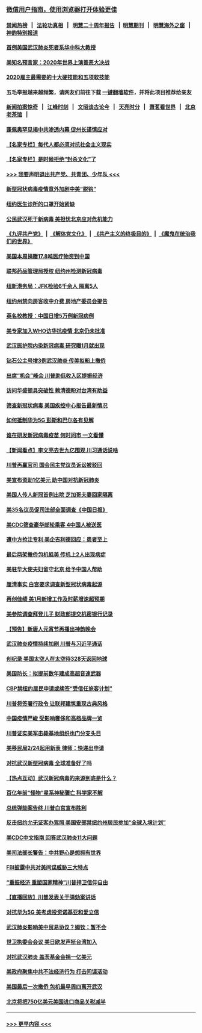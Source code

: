 ### [微信用户指南，使用浏览器打开体验更佳](https://github.com/gfw-breaker/banned-news1/blob/master/indexes/wechat-guide.md?t=0)
#### [禁闻热榜](热点新闻.md?t=0)  &nbsp;&nbsp;|&nbsp;&nbsp; [法轮功真相](https://github.com/gfw-breaker/truth/blob/master/README.md?t=0) &nbsp;&nbsp;|&nbsp;&nbsp; [明慧二十周年报告](https://github.com/gfw-breaker/mh-reports/blob/master/README.md?t=0) &nbsp;&nbsp;|&nbsp;&nbsp;[明慧期刊](https://github.com/gfw-breaker/mh-qikan) &nbsp;&nbsp;|&nbsp;&nbsp; [明慧海外之窗](https://github.com/gfw-breaker/mh-news/blob/master/README.md?t=0) &nbsp;&nbsp;|&nbsp;&nbsp; [神韵特别报道](https://github.com/gfw-breaker/mh-news/blob/master/shenyun.md?t=0)
#### [首例美国武汉肺炎死者系华中科大教授](../pages/nsc412/n11855500.md?t=02092333) 
#### [美知名预言家：2020年世界上演善恶大决战](../pages/nsc412/n11855418.md?t=02092333) 
#### [2020雇主最需要的十大硬技能和五项软技能](../pages/nsc412/n11850953.md?t=02092333) 
#### 五毛举报越来越频繁，请网友们前往下载 [一键翻墙软件](https://github.com/gfw-breaker/ssr-accounts)，并将此项目推荐给亲友
#### [新闻拍案惊奇](https://github.com/gfw-breaker/banned-news1/blob/master/pages/link4.md) &nbsp;&nbsp;|&nbsp;&nbsp; [江峰时刻](https://github.com/gfw-breaker/banned-news1/blob/master/pages/link4.md) &nbsp;&nbsp;|&nbsp;&nbsp; [文昭谈古论今](https://github.com/gfw-breaker/banned-news1/blob/master/pages/link4.md) &nbsp;&nbsp;|&nbsp;&nbsp; [天亮时分](https://github.com/gfw-breaker/banned-news1/blob/master/pages/link4.md) &nbsp;&nbsp;|&nbsp;&nbsp; [萧茗看世界](https://github.com/gfw-breaker/banned-news1/blob/master/pages/link4.md) &nbsp;&nbsp;|&nbsp;&nbsp; [北京老茶馆](https://github.com/gfw-breaker/banned-news1/blob/master/pages/link4.md) &nbsp;&nbsp;|&nbsp;&nbsp; 
#### [蓬佩奥罕见揭中共渗透内幕 促州长谨慎应对](../pages/nsc412/n11854685.md?t=02092333) 
#### [【名家专栏】每代人都必须对抗社会主义现实](../pages/nsc412/n11831412.md?t=02092333) 
#### [【名家专栏】是时候拒绝“封杀文化”了](../pages/nsc412/n11814093.md?t=02092333) 
#### [>>> 我要声明退出共产党、共青团、少年队 <<<](https://github.com/begood0513/goodnews/blob/master/quit/letter.md) 
#### [新型冠状病毒疫情意外加剧中美“脱钩”](../pages/nsc412/n11854475.md?t=02092333) 
#### [纽约医生诊所的口罩开始紧缺](../pages/nsc412/n11853364.md?t=02092333) 
#### [公民武汉死于新病毒 美担忧北京应对危机能力](../pages/nsc412/n11854331.md?t=02092333) 
#### [《九评共产党》](https://github.com/begood0513/9ping.md/blob/master/README.md) &nbsp;|&nbsp; [《解体党文化》](../../../../jtdwh.md/blob/master/README.md)  &nbsp;|&nbsp; [《共产主义的终极目的》](../../../../gczydzjmd.md/blob/master/README.md) &nbsp;|&nbsp; [《魔鬼在统治我们的世界》](../../../../mgztzwmdsj.md/blob/master/README.md) 
#### [美国本周捐赠17.8吨医疗物资到中国](../pages/nsc412/n11854269.md?t=02092333) 
#### [联邦药品管理局授权  纽约州检测新冠病毒](../pages/nsc412/n11853371.md?t=02092333) 
#### [纽新港务局：JFK检验6千余人  隔离5人](../pages/nsc412/n11853366.md?t=02092333) 
#### [纽约州禁向房客收中介费  房地产委员会提告](../pages/nsc412/n11853360.md?t=02092333) 
#### [英名校教授：中国日增5万例新冠病例](../pages/nsc412/n11854174.md?t=02092333) 
#### [美专家加入WHO访华抗疫情 北京仍未批准](../pages/nsc412/n11854043.md?t=02092333) 
#### [武汉医护院内染新冠病毒 研究曝1月就出现](../pages/nsc412/n11852928.md?t=02092333) 
#### [钻石公主号增3例武汉肺炎 传美拟船上撤侨](../pages/nsc412/n11853240.md?t=02092333) 
#### [出席“机会”峰会 川普助低收入区提振经济](../pages/nsc412/n11853232.md?t=02092333) 
#### [访问华盛顿具突破性 赖清德盼对台湾有助益](../pages/nsc412/n11853129.md?t=02092333) 
#### [筛查新冠状病毒 美国疾控中心报告最新情况](../pages/nsc412/n11853070.md?t=02092333) 
#### [如何抵制华为5G 彭斯和巴尔各有见解](../pages/nsc412/n11852535.md?t=02092333) 
#### [谁在研发新冠病毒疫苗 何时问市 一文看懂](../pages/nsc412/n11852840.md?t=02092333) 
#### [【新闻看点】李文亮去世九亿围观 川习通话说啥](../pages/nsc412/n11852360.md?t=02092333) 
#### [川普再赢官司 国会民主党议员诉讼被驳回](../pages/nsc412/n11852287.md?t=02092333) 
#### [美宣布资助1亿美元 助中国对抗新冠肺炎](../pages/nsc412/n11852531.md?t=02092333) 
#### [美国人传人新冠首例出院 芝加哥夫妻回家隔离](../pages/nsc412/n11852452.md?t=02092333) 
#### [美35名议员促司法部全面调查《中国日报》](../pages/nsc412/n11852435.md?t=02092333) 
#### [美CDC筛查豪华邮轮乘客 4中国人被送医](../pages/nsc412/n11852085.md?t=02092333) 
#### [遭中方抢注专利 美企吉利德回应：患者至上](../pages/nsc412/n11852037.md?t=02092333) 
#### [最后两架撤侨包机抵美 传机上2人出现病症](../pages/nsc412/n11852173.md?t=02092333) 
#### [美驻华大使夫妇留守北京 给予中国人帮助](../pages/nsc412/n11852165.md?t=02092333) 
#### [厘清事实 白宫要求调查新型冠状病毒起源](../pages/nsc412/n11852106.md?t=02092333) 
#### [再创佳绩 美1月新增工作及时薪增速超预期](../pages/nsc412/n11852174.md?t=02092333) 
#### [美参院调查拜登儿子 财政部提交机密银行记录](../pages/nsc412/n11851808.md?t=02092333) 
#### [【预告】新唐人元宵节再播出神韵晚会](../pages/nsc412/n11843192.md?t=02092333) 
#### [武汉肺炎疫情持续加剧 川普与习近平通话](../pages/nsc412/n11851613.md?t=02092333) 
#### [创纪录 美国太空人在太空待328天返回地球](../pages/nsc412/n11851266.md?t=02092333) 
#### [美国防长：拟提前数年建成高超音速武器](../pages/nsc412/n11850959.md?t=02092333) 
#### [CBP禁纽约居民申请或续签“受信任旅客计划”](../pages/nsc412/n11850857.md?t=02092333) 
#### [川普将签署行政令 让联邦建筑重现古典风格](../pages/nsc412/n11850654.md?t=02092333) 
#### [中国疫情严峻 受影响奢侈和高档品牌一览](../pages/nsc412/n11850319.md?t=02092333) 
#### [川普证实美军击毙基地组织也门分支头目](../pages/nsc412/n11850383.md?t=02092333) 
#### [美移民局2/24起用新表 律师：快递出申请](../pages/nsc412/n11848220.md?t=02092333) 
#### [对抗武汉新型冠病毒 全球准备好了吗](../pages/nsc412/n11850142.md?t=02092333) 
#### [【热点互动】武汉新冠病毒的来源到底是什么？](../pages/nsc412/n11849749.md?t=02092333) 
#### [百亿年前“怪物”星系神秘骤亡 科学家不解](../pages/nsc412/n11849863.md?t=02092333) 
#### [总统弹劾案告终 川普白宫宣布胜利](../pages/nsc412/n11849985.md?t=02092333) 
#### [反击纽约允无证客办驾照  美国安部禁纽约州居民参加“全球入境计划”](../pages/nsc412/n11849828.md?t=02092333) 
#### [美CDC中文指南 回答武汉肺炎11大问题](../pages/nsc412/n11849703.md?t=02092333) 
#### [美司法部长警告：中共野心是想拥有世界](../pages/nsc412/n11849769.md?t=02092333) 
#### [FBI披露中共对美间谍威胁三大特点](../pages/nsc412/n11849700.md?t=02092333) 
#### [“重振经济 重塑国家精神”川普捍卫信仰自由](../pages/nsc412/n11849641.md?t=02092333) 
#### [【直播回放】川普发表关于弹劾案讲话](../pages/nsc412/n11849472.md?t=02092333) 
#### [对抗华为5G 美考虑投资诺基亚和爱立信](../pages/nsc412/n11849510.md?t=02092333) 
#### [武汉肺炎影响美中贸易协议？姆钦：暂不会](../pages/nsc412/n11849497.md?t=02092333) 
#### [世卫执委会会议 美日欧发声挺台湾加入](../pages/nsc412/n11849433.md?t=02092333) 
#### [对抗武汉肺炎 盖茨基金会捐一亿美元](../pages/nsc412/n11848953.md?t=02092333) 
#### [美政府聚焦中共不法经济行为 打击间谍活动](../pages/nsc412/n11849322.md?t=02092333) 
#### [美国最后一次撤侨 包机最早周四离开武汉](../pages/nsc412/n11849395.md?t=02092333) 
#### [北京将把750亿美元美国进口商品关税减半](../pages/nsc412/n11848896.md?t=02092333) 

----
#### [ >>> 更早内容 <<< ](../indexes/nsc412-earlier.md)

